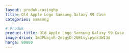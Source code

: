 ```yaml
---
layout: produk-casinghp
title: Old Apple Logo Samsung Galaxy S9 Case
categories: samsung

# Produk
product-title: Old Apple Logo Samsung Galaxy S9 Case
image-drive: 1m3PUajvR-2eSgyD-26ECvyLpyds3WI3d
harga: 90000
---
```

